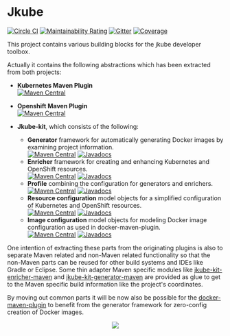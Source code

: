 # Jkube

[![Circle CI](https://circleci.com/gh/jkubeio/jkube/tree/master.svg?style=shield)](https://circleci.com/gh/jkubeio/jkube-kit/tree/master)
[![Maintainability Rating](https://sonarcloud.io/api/project_badges/measure?project=jkubeio_jkube&metric=sqale_rating)](https://sonarcloud.io/dashboard?id=jkubeio_jkube)
[![Gitter](https://badges.gitter.im/jkube-community/community.svg)](https://gitter.im/jkube-community/community?utm_source=badge&utm_medium=badge&utm_campaign=pr-badge)
[![Coverage](https://sonarcloud.io/api/project_badges/measure?project=jkubeio_jkube&metric=coverage)](https://sonarcloud.io/dashboard?id=jkubeio_jkube)

This project contains various building blocks for the jkube developer toolbox.

Actually it contains the following abstractions which has been extracted from both projects:

* **Kubernetes Maven Plugin** <br/>
[![Maven Central](https://img.shields.io/maven-central/v/io.jkube/k8s-maven-plugin.svg?label=Maven%20Central)](https://search.maven.org/search?q=g:%22io.jkube%22%20AND%20a:%22k8s-maven-plugin%22)

* **Openshift Maven Plugin** <br/> 
[![Maven Central](https://img.shields.io/maven-central/v/io.jkube/oc-maven-plugin.svg?label=Maven%20Central)](https://search.maven.org/search?q=g:%22io.jkube%22%20AND%20a:%22oc-maven-plugin%22)

* **Jkube-kit**, which consists of the following:

  * **Generator** framework for automatically generating Docker images by examining project information.<br />
  [![Maven Central](https://img.shields.io/maven-central/v/io.jkube/jkube-maven-generator-api.svg?label=Maven%20Central)](https://search.maven.org/search?q=g:%22io.jkube%22%20AND%20a:%22jkube-maven-generator-api%22) [![Javadocs](http://www.javadoc.io/badge/io.jkube/jkube-maven-generator-api.svg?color=blue)](http://www.javadoc.io/doc/io.jkube/jkube-maven-generator-api)
  * **Enricher** framework for creating and enhancing Kubernetes and OpenShift resources.<br />
  [![Maven Central](https://img.shields.io/maven-central/v/io.jkube/jkube-maven-enricher-api.svg?label=Maven%20Central)](https://search.maven.org/search?q=g:%22io.jkube%22%20AND%20a:%22jkube-maven-enricher-api%22) [![Javadocs](http://www.javadoc.io/badge/io.jkube/jkube-maven-enricher-api.svg?color=blue)](http://www.javadoc.io/doc/io.jkube/jkube-maven-enricher-api)
  * **Profile** combining the configuration for generators and enrichers.<br />
  [![Maven Central](https://img.shields.io/maven-central/v/io.jkube/jkube-maven-profiles.svg?label=Maven%20Central)](https://search.maven.org/search?q=g:%22io.jkube%22%20AND%20a:%22jkube-maven-profiles%22) [![Javadocs](http://www.javadoc.io/badge/io.jkube/jkube-maven-profiles.svg?color=blue)](http://www.javadoc.io/doc/io.jkube/jkube-maven-profiles)
  * **Resource configuration** model objects for a simplified configuration of Kubernetes and OpenShift resources.<br />
  [![Maven Central](https://img.shields.io/maven-central/v/io.jkube/jkube-kit-config-resource.svg?label=Maven%20Central)](https://search.maven.org/search?q=g:%22io.jkube%22%20AND%20a:%22jkube-kit-config-resource%22) [![Javadocs](http://www.javadoc.io/badge/io.jkube/jkube-kit-config-resource.svg?color=blue)](http://www.javadoc.io/doc/io.jkube/jkube-kit-config-resource)
  * **Image configuration** model objects for modeling Docker image configuration as used in docker-maven-plugin.<br />
  [![Maven Central](https://img.shields.io/maven-central/v/io.jkube/jkube-kit-config-image.svg?label=Maven%20Central)](https://search.maven.org/search?q=g:%22io.jkube%22%20AND%20a:%22jkube-kit-config-image%22) [![Javadocs](http://www.javadoc.io/badge/io.jkube/jkube-kit-config-image.svg?color=blue)](http://www.javadoc.io/doc/io.jkube/jkube-kit-config-image)

One intention of extracting these parts from the originating plugins is also to separate Maven related and non-Maven related functionality so that the non-Maven parts can be reused for other build systems and IDEs like Gradle or Eclipse. Some thin adapter Maven specific modules like [jkube-kit-enricher-maven](enricher/maven/pom.xml)  and [jkube-kit-generator-maven](generator/maven/pom.xml) are provided as glue to get to the Maven specific build information like the project's coordinates.


By moving out common parts it will be now also be possible for the [docker-maven-plugin](https://github.com/fabric8io/docker-maven-plugin) to benefit from the generator framework for zero-config creation of Docker images.


<div style="text-align:center"><img src ="https://i.imgur.com/DF5bnD2.jpg" /></div>
